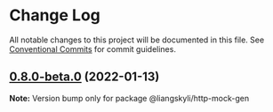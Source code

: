 # Change Log

All notable changes to this project will be documented in this file.
See [Conventional Commits](https://conventionalcommits.org) for commit guidelines.

## [0.8.0-beta.0](https://github.com/liangskyli/mock/compare/v0.7.0...v0.8.0-beta.0) (2022-01-13)

**Note:** Version bump only for package @liangskyli/http-mock-gen

